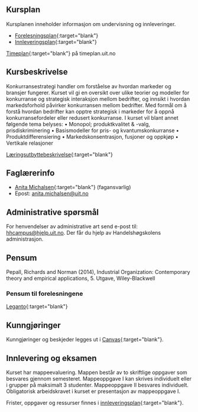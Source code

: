 



## Kursplan  

Kursplanen inneholder informasjon om undervisning og innleveringer.  

- [Forelesningsplan](forelesningsplan.html){:target="blank"}
- [Innleveringsplan](innleveringer.html){:target="blank"}   


[Timeplan](https://timeplan.uit.no/){:target="blank"} på timeplan.uit.no


## Kursbeskrivelse 
Konkurransestrategi handler om forståelse av hvordan markeder og bransjer fungerer. Kurset vil gi en oversikt over ulike teorier og modeller for konkurranse og strategisk interaksjon mellom bedrifter, og innsikt i hvordan markedsforhold påvirker konkurransen mellom bedrifter. Med formål om å forstå hvordan bedrifter kan opptre strategisk i markeder for å oppnå konkurransefordeler eller redusert konkurranse.
I kurset vil blant annet følgende tema belyses:
•	Monopol; produktkvalitet & -valg, prisdiskriminering
•	Basismodeller for pris- og kvantumskonkurranse
•	Produktdifferensiering
•	Markedskonsentrasjon, fusjoner og oppkjøp
•	Vertikale relasjoner



[Læringsutbyttebeskrivelse](https://uit.no/utdanning/emner/emne?p_document_id=785825&ar=2023&semester=V){:target="blank"}


## Faglærerinfo  
- [Anita Michalsen](https://uit.no/ansatte/Anita.Michalsen){:target="blank"} (fagansvarlig)
- Epost: anita.michalsen@uit.no 


## Administrative spørsmål

For henvendelser av administrative art send e-post til: <hhcampus@hjelp.uit.no>. Der får du hjelp av Handelshøgskolens administrasjon.


## Pensum  
Pepall, Richards and Norman (2014), Industrial Organization: Contemporary theory and empirical applications, 5. Utgave, Wiley-Blackwell 

### Pensum til forelesningene

[Leganto](https://bibsys-c.alma.exlibrisgroup.com/leganto/){:target="blank"}  




## Kunngjøringer  

Kunngjøringer og beskjeder legges ut i [Canvas](https://uit.instructure.com/){:target="blank"}.


## Innlevering og eksamen  

Kurset har mappeevaluering. Mappen består av to skriftlige oppgaver som besvares gjennom semesteret. Mappeoppgave I kan skrives individuelt eller i grupper på maksimalt 3 studenter. Mappeoppgave II besvares individuelt. Obligatorisk arbeidskravet i kurset er presentasjon av mappeoppgave I.

Frister, oppgaver og ressurser finnes i [innleveringsplan](innleveringer.html){:target="blank"}.    

